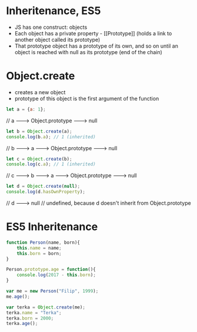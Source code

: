 # Inheritenance, ES5

* JS has one construct: objects
* Each object has a private property - [[Prototype]] (holds a link to another object called its prototype)
* That prototype object has a prototype of its own, and so on until an object is reached with null as its prototype (end of the chain)

# Object.create
* creates a new object 
* prototype of this object is the first argument of the function

```javascript
let a = {a: 1}; 
```
// a ---> Object.prototype ---> null
```javascript
let b = Object.create(a);
console.log(b.a); // 1 (inherited)
```
// b ---> a ---> Object.prototype ---> null

```javascript
let c = Object.create(b);
console.log(c.a); // 1 (inherited)
```
// c ---> b ---> a ---> Object.prototype ---> null


```javascript
let d = Object.create(null);
console.log(d.hasOwnProperty); 
```
// d ---> null
// undefined, because d doesn't inherit from Object.prototype




# ES5 Inheritenance
```javascript
function Person(name, born){
    this.name = name;
    this.born = born;
}

Person.prototype.age = function(){
    console.log(2017 - this.born);
}

var me = new Person("Filip", 1999);
me.age();

var terka = Object.create(me);
terka.name = "Terka";
terka.born = 2000;
terka.age();
```
